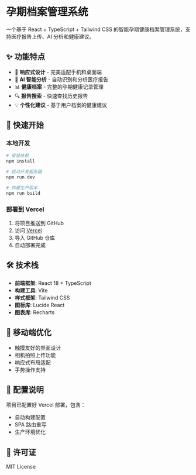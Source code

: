 # 孕期档案管理系统

一个基于 React + TypeScript + Tailwind CSS 的智能孕期健康档案管理系统，支持医疗报告上传、AI 分析和健康建议。

## ✨ 功能特点

- 📱 **响应式设计** - 完美适配手机和桌面端
- 🤖 **AI 智能分析** - 自动识别和分析医疗报告
- 📊 **健康档案** - 完整的孕期健康记录管理
- 🔍 **报告搜索** - 快速查找历史报告
- 💡 **个性化建议** - 基于用户档案的健康建议

## 🚀 快速开始

### 本地开发

```bash
# 安装依赖
npm install

# 启动开发服务器
npm run dev

# 构建生产版本
npm run build
```

### 部署到 Vercel

1. 将项目推送到 GitHub
2. 访问 [Vercel](https://vercel.com)
3. 导入 GitHub 仓库
4. 自动部署完成

## 🛠️ 技术栈

- **前端框架**: React 18 + TypeScript
- **构建工具**: Vite
- **样式框架**: Tailwind CSS
- **图标库**: Lucide React
- **图表库**: Recharts

## 📱 移动端优化

- 触摸友好的界面设计
- 相机拍照上传功能
- 响应式布局适配
- 手势操作支持

## 🔧 配置说明

项目已配置好 Vercel 部署，包含：
- 自动构建配置
- SPA 路由重写
- 生产环境优化

## 📄 许可证

MIT License

